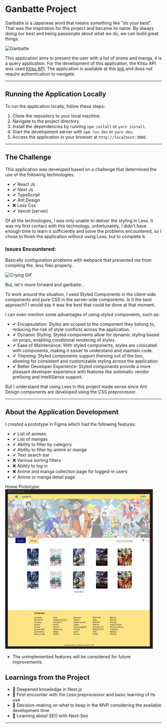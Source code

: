 # Ganbatte Project

Ganbatte is a Japanese word that means something like "do your best". That was the inspiration for this project and became its name. By always doing our best and being passionate about what we do, we can build great things.

![Ganbatte](https://media1.tenor.com/m/1_9F5P9PLS4AAAAC/kanna-tamachi-ganbatte.gif)

This application aims to present the user with a list of anime and manga, it is a query application.
For the development of this application, the Kitsu API was used [Kitsu API](https://kitsu.docs.apiary.io/#). The application is available at this [link](https://ganbatte.vercel.app/) and does not require authentication to navigate.



---

## Running the Application Locally

To run the application locally, follow these steps:

1. Clone the repository to your local machine.
2. Navigate to the project directory.
3. Install the dependencies by running `npm install` or `yarn install`.
4. Start the development server with `npm run dev` or `yarn dev`.
5. Access the application in your browser at `http://localhost:3000`.

---

## The Challenge

This application was developed based on a challenge that determined the use of the following technologies:
- ✔ React Js
- ✔ Next Js
- ✔ TypeScript
- ✔ Ant.Design
- ❌ Less Css
- ✔ Vercel (server)

Of all the technologies, I was only unable to deliver the styling in Less. It was my first contact with this technology, unfortunately, I didn't have enough time to learn it sufficiently and solve the problems encountered, so I chose to finish the application without using Less, but to complete it.

### Issues Encountered:
Basically configuration problems with webpack that prevented me from compiling the .less files properly.

![Crying GIF](https://media1.tenor.com/m/Ih8bQ8iIlDUAAAAC/pikachu-sad.gif)

But, let's move forward and ganbatte...

To work around the situation, I used Styled Components in the client-side components and pure CSS in the server-side components. Is it the best approach? I would say it was the best that could be done at that moment.

I can even mention some advantages of using styled components, such as:

- ✔ Encapsulation: Styles are scoped to the component they belong to, reducing the risk of style conflicts across the application.
- ✔ Dynamic Styling: Styled components allow for dynamic styling based on props, enabling conditional rendering of styles.
- ✔ Ease of Maintenance: With styled components, styles are colocated with components, making it easier to understand and maintain code.
- ✔ Theming: Styled components support theming out of the box, allowing for consistent and customizable styling across the application.
- ✔ Better Developer Experience: Styled components provide a more pleasant developer experience with features like automatic vendor prefixing and IntelliSense support.
  
But I understand that using Less in this project made sense since Ant Design components are developed using the CSS preprocessor.

---

## About the Application Development

I created a prototype in Figma which had the following features:

- ✔ List of animes
- ✔ List of mangas
- ✔ Ability to filter by category
- ✔ Ability to filter by anime or manga
- ✔ Text search bar
- ❌ Various sorting filters
- ❌ Ability to log in
- ❌ Anime and manga collection page for logged-in users
- ✔ Anime or manga detail page


Home Prototype:
![Prototype Home](/public/assets/prototipo.png)

* The unimplemented features will be considered for future improvements.

## Learnings from the Project

- 📍 Deepened knowledge in Next.js
- 📍 First encounter with the Less preprocessor and basic learning of its use
- 📍 Decision-making on what to keep in the MVP considering the available development time
- 📍 Learning about SEO with Next-Seo
---


